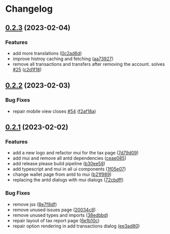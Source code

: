 # Changelog

## [0.2.3](https://github.com/fabianbormann/Coineda/compare/v0.2.2...v0.2.3) (2023-02-04)


### Features

* add more translations ([0c2ad6d](https://github.com/fabianbormann/Coineda/commit/0c2ad6dded9564610bf071e9d8ab534120cf32d6))
* improve histroy caching and fetching ([aa73927](https://github.com/fabianbormann/Coineda/commit/aa73927fd6a1e136e4c22bd806cb3032e3cad15c))
* remove all transactions and transfers after removing the account. solves [#25](https://github.com/fabianbormann/Coineda/issues/25) ([c2d1f18](https://github.com/fabianbormann/Coineda/commit/c2d1f1893ddf7c90e882cd51b61f8f4548188d6b))

## [0.2.2](https://github.com/fabianbormann/Coineda/compare/v0.2.1...v0.2.2) (2023-02-03)


### Bug Fixes

* repair mobile view closes [#54](https://github.com/fabianbormann/Coineda/issues/54) ([f2af18a](https://github.com/fabianbormann/Coineda/commit/f2af18a91e13cfae2a09e14374a2d450864ef199))

## [0.2.1](https://github.com/fabianbormann/Coineda/compare/v0.2.0...v0.2.1) (2023-02-02)


### Features

* add a new logo and refactor mui for the tax page ([7d79d09](https://github.com/fabianbormann/Coineda/commit/7d79d09717d98d2ca143b57d576d5f661430047f))
* add mui and remove all antd dependencies ([ceae085](https://github.com/fabianbormann/Coineda/commit/ceae08595024cef68e80ad09d83cfc230731c199))
* add release please build pipeline ([b30ee58](https://github.com/fabianbormann/Coineda/commit/b30ee5857cb2e801d6e9b79c59fc0e31210727ba))
* add typescript and mui in all ui components ([1f05e07](https://github.com/fabianbormann/Coineda/commit/1f05e07eda7636f951a8c6bc66e2b190e4d2c9fe))
* change wallet page from antd to mui ([b21f989](https://github.com/fabianbormann/Coineda/commit/b21f989761cbba74f955573f4eff1210901b7d5a))
* replacing the antd dialogs with mui dialogs ([72cbdff](https://github.com/fabianbormann/Coineda/commit/72cbdff8374b0056eb3decfb892a5c2b5589200f))


### Bug Fixes

* remove jss ([8e7f8df](https://github.com/fabianbormann/Coineda/commit/8e7f8df6eb3f2ac79bf75096e1b20fbc140b4677))
* remove unused issues page ([20034c8](https://github.com/fabianbormann/Coineda/commit/20034c8fc94af688110f92b6b2d19e80f0ddde49))
* remove unused types and imports ([38edbbd](https://github.com/fabianbormann/Coineda/commit/38edbbd59cb85e5a8ece3d6e0f7bae937062c154))
* repair layout of tax report page ([6e1b10c](https://github.com/fabianbormann/Coineda/commit/6e1b10c74a2904e7b7a48b1013d02e1eb6d7b46c))
* repair option rendering in add transactions dialog ([ee3ad80](https://github.com/fabianbormann/Coineda/commit/ee3ad80e73af215257d86b3a8a1e9ef9db464ab7))
